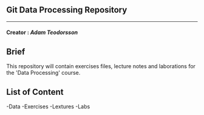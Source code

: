 ## Git Data Processing Repository 
---
#### __Creator__ : *Adam Teodorsson* 

Brief
---
This repository will contain exercises files, lecture notes and 
laborations for the 'Data Processing' course.

## List of  Content
-Data
-Exercises
-Lextures
-Labs
